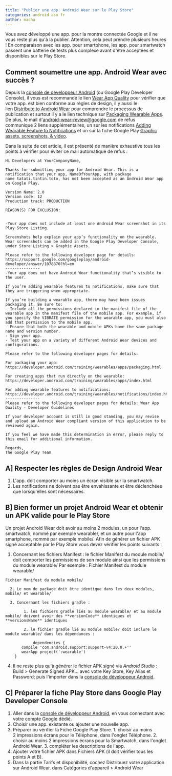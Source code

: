 ```yaml
---
title: "Publier une app. Android Wear sur le Play Store"
categories: android aso fr
author: macha
---
```


Vous avez développé une app. pour la montre connectée Google et il ne vous reste
plus qu'à la publier. Attention, cela peut prendre plusieurs heures ! En
comparaison avec les app. pour smartphone, les app. pour smartwatch passent une
batterie de tests plus complexe avant d'être acceptées et disponibles sur le
Play Store.

## Comment soumettre une app. Android Wear avec succès ?

Depuis la [console de développeur Android](https://play.google.com/apps/publish/) (ou Google Play Developer Console), il vous est recommandé le lien [Wear App Quality](https://developer.android.com/distribute/essentials/quality/wear.html) pour vérifier que votre app. est bien conforme aux règles de design, il y aussi le lien [Distribute to Android Wear](https://developer.android.com/distribute/googleplay/wear.html) pour comprendre le processus de publication et surtout il y a le lien technique sur [Packaging Wearable Apps](https://developer.android.com/training/wearables/apps/packaging.html). De plus, le mail d'android-wear-review@google.com de refus communique 2 liens supplémentaires, un sur les notifications [Adding Wearable Feature to Notifications](https://developer.android.com/training/wearables/notifications/index.html) et un sur la fiche Google Play [Graphic assets, screenshots, & video](https://support.google.com/googleplay/android-developer/answer/1078870?hl=en).

Dans la suite de cet article, il est présenté de manière exhaustive tous les points à vérifier pour éviter ce mail automatique de refus :


    Hi Developers at YourCompanyName,

    Thanks for submitting your app for Android Wear. This is a notification that your app, NameOfYourApp, with package name tatati.tintin.toto, has not been accepted as an Android Wear app on Google Play.

    Version Name: 2.0
    Version code: 12
    Production track: PRODUCTION

    REASON(S) FOR EXCLUSION:


    -Your app does not include at least one Android Wear screenshot in its Play Store Listing.

    Screenshots help explain your app’s functionality on the wearable. Wear screenshots can be added in the Google Play Developer Console, under Store Listing > Graphic Assets.

    Please refer to the following developer page for details:
    https://support.google.com/googleplay/android-developer/answer/1078870?hl=en
    ---------------
    -Your app does not have Android Wear functionality that’s visible to the user.

    If you’re adding wearable features to notifications, make sure that they are triggering when appropriate.

    If you’re building a wearable app, there may have been issues packaging it. Be sure to:
    - Include all the permissions declared in the manifest file of the wearable app in the manifest file of the mobile app. For example, if you specify the VIBRATE permission for the wearable app, you must also add that permission to the mobile app.
    - Ensure that both the wearable and mobile APKs have the same package name and version number.
    - Sign your app.
    - Test your app on a variety of different Android Wear devices and configurations.

    Please refer to the following developer pages for details:

    For packaging your app:
    https://developer.android.com/training/wearables/apps/packaging.html

    For creating apps that run directly on the wearable:
    https://developer.android.com/training/wearables/apps/index.html

    For adding wearable features to notifications:
    https://developer.android.com/training/wearables/notifications/index.html
    ---------------
    Please refer to the following developer pages for details: Wear App Quality - Developer Guidelines

    If your developer account is still in good standing, you may revise and upload an Android Wear compliant version of this application to be reviewed again.

    If you feel we have made this determination in error, please reply to this email for additional information.

    Regards,
    The Google Play Team

## A] Respecter les règles de Design Android Wear

  1. L'app. doit comporter au moins un écran visible sur la smartwatch.
  2. Les notifications ne doivent pas être envahissante et être déclenchées que lorsqu'elles sont nécessaires.

## B] Bien former un projet Android Wear et obtenir un APK valide pour le Play Store

Un projet Android Wear doit avoir au moins 2 modules, un pour l'app. smartwatch, nommé par exemple wearable/, et un autre pour l'app smartphone, nommé par exemple mobile/. Afin de générer un fichier APK signé acceptable par le Play Store vous devez vérifier les points suivants :

  1. Concernant les fichiers Manifest : le fichier Manifest du module mobile/ doit comporter les permissions de son module ainsi que les permissions du module wearable/ Par exemple : Fichier Manifest du module wearable/

    Fichier Manifest du module mobile/

      2. Le nom de package doit être identique dans les deux modules, mobile/ et wearable/

      3. Concernant les fichiers gradle :

            1. les fichiers gradle liés au module wearable/ et au module mobile/ doivent avoir des **versionCode** identiques et **versionsName** identiques

            2. le fichier gradle lié au module mobile/ doit inclure le module wearable/ dans les dépendances :

                dependencies {
           compile 'com.android.support:support-v4:20.0.+''
           wearApp project(':wearable')
        }

  4. Il ne reste plus qu'à générer le fichier APK signé via _Android Studio_ : Build > Generate Signed APK... avec votre Key Store, Key Alias et Password; puis l'importer dans la [console de développeur Android](https://play.google.com/apps/publish/).

## C] Préparer la fiche Play Store dans Google Play Developer Console

  1. Aller dans la [console de développeur Android](https://play.google.com/apps/publish/), en vous connectant avec votre compte Google dédié.
  2. Choisir une app. existante ou ajouter une nouvelle app.
  3. Préparer ou vérifier la Fiche Google Play Store.
    1. choisir au moins 2 impressions écrans pour le Téléphone, dans l'onglet Téléphone.
    2. choisir au moins 2 impressions écrans pour la Smartwatch, dans l'onglet Android Wear.
    3. compléter les descriptions de l'app.
  4. Ajouter votre fichier APK dans Fichiers APK (il doit vérifier tous les points A et B).
  5. Dans la partie Tarifs et disponibilité, cochez Distribuez votre application sur Android Wear. dans Catégories d'appareil > Android Wear
